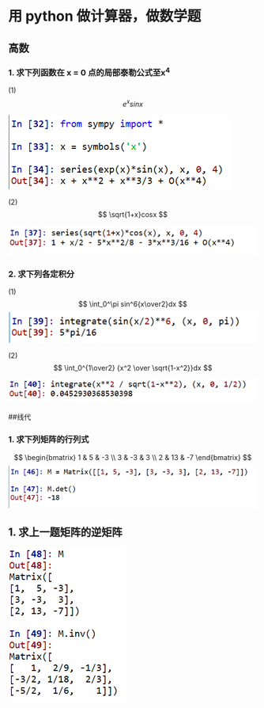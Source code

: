 # 用 python 做计算器，做数学题

## 高数
### 1. 求下列函数在 x = 0 点的局部泰勒公式至x<sup>4</sup>

(1)
$$ e^xsinx $$

![](images/t1.PNG)

(2)
$$ \sqrt{1+x}cosx $$

![](images/t2.PNG)

### 2. 求下列各定积分
(1)
$$ \int_0^\pi sin^6{x\over2}dx $$
![](images/i1.PNG)

(2)
$$ \int_0^{1\over2} {x^2 \over \sqrt{1-x^2}}dx $$

![](images/i2.PNG)

##线代
### 1. 求下列矩阵的行列式
$$
 \begin{bmatrix}
   1 & 5 & -3 \\
   3 & -3 & 3 \\
   2 & 13 & -7
  \end{bmatrix}
$$
![](images/d1.PNG)

## 1. 求上一题矩阵的逆矩阵

![](images/m1.PNG)
